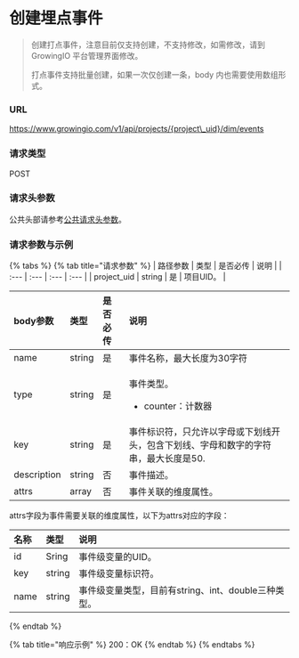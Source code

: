 # 创建埋点事件

> 创建打点事件，注意目前仅支持创建，不支持修改，如需修改，请到 GrowingIO 平台管理界面修改。
>
> 打点事件支持批量创建，如果一次仅创建一条，body 内也需要使用数组形式。

### URL

https://www.growingio.com/v1/api/projects/{project\_uid}/dim/events

### 请求类型

POST

### 请求头参数

公共头部请参考[公共请求头参数](../authenticate.md)。

### 请求参数与示例

{% tabs %}
{% tab title="请求参数" %}
| 路径参数 | 类型 | 是否必传 | 说明 |
| :--- | :--- | :--- | :--- |
| project\_uid | string | 是 | 项目UID。 |

<table>
  <thead>
    <tr>
      <th style="text-align:left">body&#x53C2;&#x6570;</th>
      <th style="text-align:left">&#x7C7B;&#x578B;</th>
      <th style="text-align:left">&#x662F;&#x5426;&#x5FC5;&#x4F20;</th>
      <th style="text-align:left">&#x8BF4;&#x660E;</th>
    </tr>
  </thead>
  <tbody>
    <tr>
      <td style="text-align:left">name</td>
      <td style="text-align:left">string</td>
      <td style="text-align:left">&#x662F;</td>
      <td style="text-align:left">&#x4E8B;&#x4EF6;&#x540D;&#x79F0;&#xFF0C;&#x6700;&#x5927;&#x957F;&#x5EA6;&#x4E3A;30&#x5B57;&#x7B26;</td>
    </tr>
    <tr>
      <td style="text-align:left">type</td>
      <td style="text-align:left">string</td>
      <td style="text-align:left">&#x662F;</td>
      <td style="text-align:left">
        <p>&#x4E8B;&#x4EF6;&#x7C7B;&#x578B;&#x3002;</p>
        <ul>
          <li>counter&#xFF1A;&#x8BA1;&#x6570;&#x5668;</li>
        </ul>
      </td>
    </tr>
    <tr>
      <td style="text-align:left">key</td>
      <td style="text-align:left">string</td>
      <td style="text-align:left">&#x662F;</td>
      <td style="text-align:left">&#x4E8B;&#x4EF6;&#x6807;&#x8BC6;&#x7B26;&#xFF0C;&#x53EA;&#x5141;&#x8BB8;&#x4EE5;&#x5B57;&#x6BCD;&#x6216;&#x4E0B;&#x5212;&#x7EBF;&#x5F00;&#x5934;&#xFF0C;&#x5305;&#x542B;&#x4E0B;&#x5212;&#x7EBF;&#x3001;&#x5B57;&#x6BCD;&#x548C;&#x6570;&#x5B57;&#x7684;&#x5B57;&#x7B26;&#x4E32;&#xFF0C;&#x6700;&#x5927;&#x957F;&#x5EA6;&#x662F;50.</td>
    </tr>
    <tr>
      <td style="text-align:left">description</td>
      <td style="text-align:left">string</td>
      <td style="text-align:left">&#x5426;</td>
      <td style="text-align:left">&#x4E8B;&#x4EF6;&#x63CF;&#x8FF0;&#x3002;</td>
    </tr>
    <tr>
      <td style="text-align:left">attrs</td>
      <td style="text-align:left">array</td>
      <td style="text-align:left">&#x5426;</td>
      <td style="text-align:left">&#x4E8B;&#x4EF6;&#x5173;&#x8054;&#x7684;&#x7EF4;&#x5EA6;&#x5C5E;&#x6027;&#x3002;</td>
    </tr>
  </tbody>
</table>attrs字段为事件需要关联的维度属性，以下为attrs对应的字段：

| 名称 | 类型 | 说明 |
| :--- | :--- | :--- |
| id | Sring | 事件级变量的UID。 |
| key | string | 事件级变量标识符。 |
| name | string | 事件级变量类型，目前有string、int、double三种类型。 |
{% endtab %}

{% tab title="响应示例" %}
200：OK
{% endtab %}
{% endtabs %}



